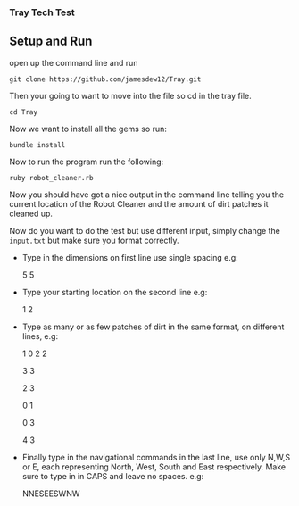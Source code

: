 ### Tray Tech Test
## Setup and Run
open up the command line and run

``git clone https://github.com/jamesdew12/Tray.git``

Then your going to want to move into the file so cd in the tray file.

``cd Tray``

Now we want to install all the gems so run:

``bundle install``

Now to run the program run the following:

``ruby robot_cleaner.rb``

Now you should have got a nice output in the command line telling you the current location of the Robot Cleaner and the amount of dirt patches it cleaned up.

Now do you want to do the test but use different input, simply change the ``input.txt`` but make sure you format correctly.
- Type in the dimensions on first line use single spacing e.g:

  5 5
- Type your starting location on the second line e.g:

  1 2
- Type as many or as few patches of dirt in the same format, on different lines, e.g:

  1 0
  2 2

  3 3

  2 3

  0 1

  0 3

  4 3
- Finally type in the navigational commands in the last line, use only N,W,S or E, each representing North, West, South and East respectively. Make sure to type in in CAPS and leave no spaces. e.g:

  NNESEESWNW
